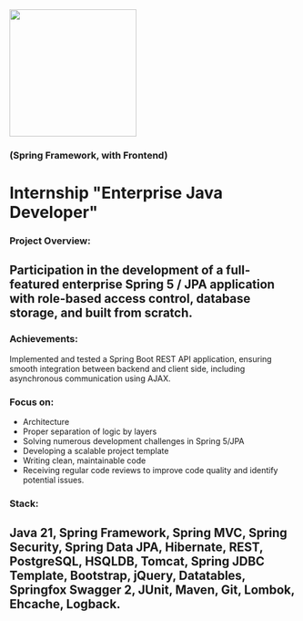 <img src="https://javaops.ru/static/img/logo/javaops_30.png" width="223" alt=""/>

### (Spring Framework, with Frontend)

# Internship "Enterprise Java Developer"

### Project Overview:

Participation in the development of a full-featured enterprise Spring 5 / JPA
application with role-based access control, database storage, and built from
scratch.
-------------------------------------------------------------

### Achievements:

Implemented and tested a Spring Boot REST API application, ensuring smooth
integration between backend and client side, including asynchronous
communication using AJAX.

### Focus on:

- Architecture
- Proper separation of logic by layers
- Solving numerous development challenges in Spring 5/JPA
- Developing a scalable project template
- Writing clean, maintainable code
- Receiving regular code reviews to improve code quality and identify potential
  issues.

### Stack:

Java 21, Spring Framework, Spring MVC, Spring Security, Spring Data JPA,
Hibernate, REST, PostgreSQL, HSQLDB, Tomcat, Spring JDBC Template, Bootstrap,
jQuery, Datatables, Springfox Swagger 2, JUnit, Maven, Git, Lombok, Ehcache,
Logback.
-------------------------------------------------------------